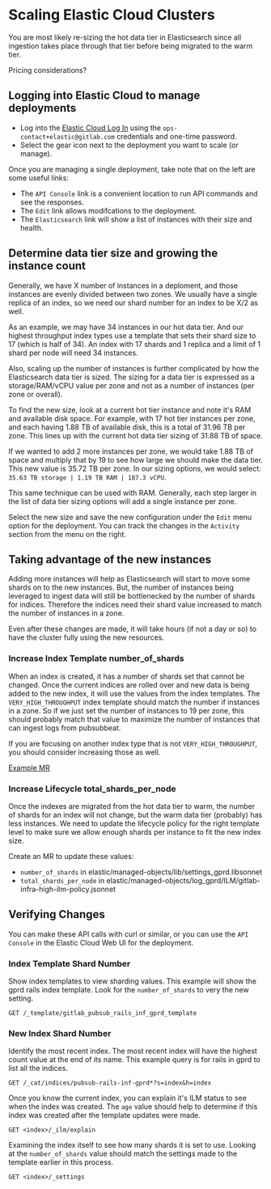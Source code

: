 # Scaling Elastic Cloud Clusters

You are most likely re-sizing the hot data tier in Elasticsearch since all
ingestion takes place through that tier before being migrated to the warm tier.

Pricing considerations?

## Logging into Elastic Cloud to manage deployments

* Log into the [Elastic Cloud Log In](https://cloud.elastic.co/) using the
  `ops-contact+elastic@gitlab.com` credentials and one-time password.
* Select the gear icon next to the deployment you want to scale (or manage).

Once you are managing a single deployment, take note that on the left are some
useful links:

* The `API Console` link is a convenient location to run API commands and see
  the responses.
* The `Edit` link allows modifcations to the deployment.
* The `Elasticsearch` link will show a list of instances with their size and
  health.

## Determine data tier size and growing the instance count

Generally, we have X number of instances in a deploment, and those instances
are evenly divided between two zones. We usually have a single replica of an
index, so we need our shard number for an index to be X/2 as well.

As an example, we may have 34 instances in our hot data tier. And our highest
throughput index types use a template that sets their shard size to 17 (which
is half of 34). An index with 17 shards and 1 replica and a limit of 1 shard
per node will need 34 instances.

Also, scaling up the number of instances is further complicated by how the
Elasticsearch data tier is sized. The sizing for a data tier is expressed as a
storage/RAM/vCPU value per zone and not as a number of instances (per zone or
overall).

To find the new size, look at a current hot tier instance and note it's RAM and
available disk space. For example, with 17 hot tier instances per zone, and
each having 1.88 TB of available disk, this is a total of 31.96 TB per zone.
This lines up with the current hot data tier sizing of 31.88 TB of space.

If we wanted to add 2 more instances per zone, we would take 1.88 TB of space
and multiply that by 19 to see how large we should make the data tier. This new
value is 35.72 TB per zone. In our sizing options, we would select:
`35.63 TB storage | 1.19 TB RAM | 187.3 vCPU`.

This same technique can be used with RAM. Generally, each step larger in the
list of data tier sizing options will add a single instance per zone.

Select the new size and save the new configuration under the `Edit` menu option
for the deployment. You can track the changes in the `Activity` section from
the menu on the right.

## Taking advantage of the new instances

Adding more instances will help as Elasticsearch will start to move some shards
on to the new instances. But, the number of instances being leveraged to ingest
data will still be bottlenecked by the number of shards for indices. Therefore
the indices need their shard value increased to match the number of instances in
a zone.

Even after these changes are made, it will take hours (if not a day or so) to
have the cluster fully using the new resources.

### Increase Index Template number_of_shards

When an index is created, it has a number of shards set that cannot be changed.
Once the current indices are rolled over and new data is being added to the new
index, it will use the values from the index templates. The
`VERY_HIGH_THROUGHPUT` index template should match the number if instances in a
zone. So if we just set the number of instances to 19 per zone, this should
probably match that value to maximize the number of instances that can ingest
logs from pubsubbeat.

If you are focusing on another index type that is not `VERY_HIGH_THROUGHPUT`,
you should consider increasing those as well.

[Example MR][examplemr]

### Increase Lifecycle total_shards_per_node

Once the indexes are migrated from the hot data tier to warm, the number of
shards for an index will not change, but the warm data tier (probably) has less
instances. We need to update the lifecycle policy for the right template level
to make sure we allow enough shards per instance to fit the new index size.

Create an MR to update these values:

* `number_of_shards` in elastic/managed-objects/lib/settings_gprd.libsonnet
* `total_shards_per_node` in elastic/managed-objects/log_gprd/ILM/gitlab-infra-high-ilm-policy.jsonnet

## Verifying Changes

You can make these API calls with curl or similar, or you can use the
`API Console` in the Elastic Cloud Web UI for the deployment.

### Index Template Shard Number

Show index templates to view sharding values. This example will show the gprd
rails index template. Look for the `number_of_shards` to very the new setting.

```
GET /_template/gitlab_pubsub_rails_inf_gprd_template
```

### New Index Shard Number

Identify the most recent index. The most recent index will have the highest
count value at the end of its name. This example query is for rails in gprd
to list all the indices.

```
GET /_cat/indices/pubsub-rails-inf-gprd*?s=index&h=index
```

Once you know the current index, you can explain it's ILM status to see when
the index was created. The `age` value should help to determine if this index
was created after the template updates were made.

```
GET <index>/_ilm/explain
```

Examining the index itself to see how many shards it is set to use. Looking at
the `number_of_shards` value should match the settings made to the template
earlier in this process.

```
GET <index>/_settings
```

[examplemr]: https://gitlab.com/gitlab-com/runbooks/-/merge_requests/5123/diffs#diff-content-19c1ff72f699959925cc1fb468bc3629949b90f9

